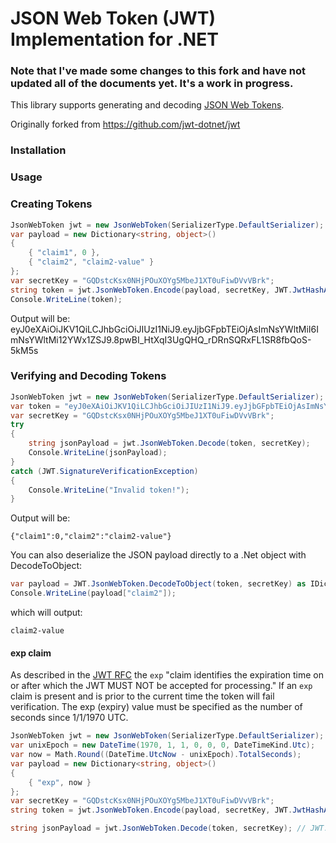 # JSON Web Token (JWT) Implementation for .NET

### Note that I've made some changes to this fork and have not updated all of the documents yet. It's a work in progress.

This library supports generating and decoding [JSON Web Tokens](http://tools.ietf.org/html/draft-jones-json-web-token-10).

Originally forked from https://github.com/jwt-dotnet/jwt

### Installation
### Usage
### Creating Tokens

```csharp
JsonWebToken jwt = new JsonWebToken(SerializerType.DefaultSerializer);
var payload = new Dictionary<string, object>()
{
    { "claim1", 0 },
    { "claim2", "claim2-value" }
};
var secretKey = "GQDstcKsx0NHjPOuXOYg5MbeJ1XT0uFiwDVvVBrk";
string token = jwt.JsonWebToken.Encode(payload, secretKey, JWT.JwtHashAlgorithm.HS256);
Console.WriteLine(token);
```

Output will be:
    eyJ0eXAiOiJKV1QiLCJhbGciOiJIUzI1NiJ9.eyJjbGFpbTEiOjAsImNsYWltMiI6ImNsYWltMi12YWx1ZSJ9.8pwBI_HtXqI3UgQHQ_rDRnSQRxFL1SR8fbQoS-5kM5s

### Verifying and Decoding Tokens

```csharp
JsonWebToken jwt = new JsonWebToken(SerializerType.DefaultSerializer);
var token = "eyJ0eXAiOiJKV1QiLCJhbGciOiJIUzI1NiJ9.eyJjbGFpbTEiOjAsImNsYWltMiI6ImNsYWltMi12YWx1ZSJ9.8pwBI_HtXqI3UgQHQ_rDRnSQRxFL1SR8fbQoS-5kM5s";
var secretKey = "GQDstcKsx0NHjPOuXOYg5MbeJ1XT0uFiwDVvVBrk";
try
{
    string jsonPayload = jwt.JsonWebToken.Decode(token, secretKey);
    Console.WriteLine(jsonPayload);
}
catch (JWT.SignatureVerificationException)
{
    Console.WriteLine("Invalid token!");
}
```

Output will be:

    {"claim1":0,"claim2":"claim2-value"}

You can also deserialize the JSON payload directly to a .Net object with DecodeToObject:

```csharp
var payload = JWT.JsonWebToken.DecodeToObject(token, secretKey) as IDictionary<string, object>;
Console.WriteLine(payload["claim2"]);
```

which will output:
    
    claim2-value

#### exp claim

As described in the [JWT RFC](https://tools.ietf.org/html/draft-ietf-oauth-json-web-token-32#section-4.1.4) the `exp` "claim identifies the expiration time on or after which the JWT MUST NOT be accepted for processing." If an `exp` claim is present and is prior to the current time the token will fail verification. The exp (expiry) value must be specified as the number of seconds since 1/1/1970 UTC.

```csharp
JsonWebToken jwt = new JsonWebToken(SerializerType.DefaultSerializer);
var unixEpoch = new DateTime(1970, 1, 1, 0, 0, 0, DateTimeKind.Utc);
var now = Math.Round((DateTime.UtcNow - unixEpoch).TotalSeconds);
var payload = new Dictionary<string, object>()
{
    { "exp", now }
};
var secretKey = "GQDstcKsx0NHjPOuXOYg5MbeJ1XT0uFiwDVvVBrk";
string token = jwt.JsonWebToken.Encode(payload, secretKey, JWT.JwtHashAlgorithm.HS256);

string jsonPayload = jwt.JsonWebToken.Decode(token, secretKey); // JWT.SignatureVerificationException!
```
